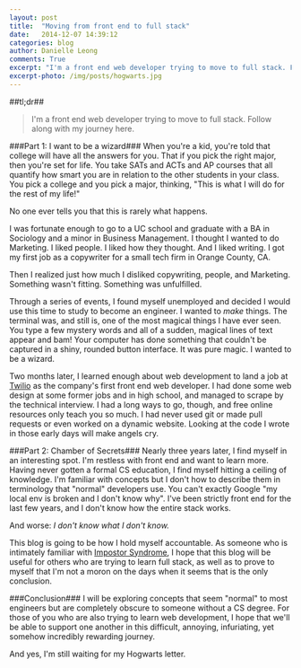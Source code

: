 ```yaml
---
layout: post
title:  "Moving from front end to full stack"
date:   2014-12-07 14:39:12
categories: blog
author: Danielle Leong
comments: True
excerpt: "I'm a front end web developer trying to move to full stack. Follow along with my journey here." 
excerpt-photo: /img/posts/hogwarts.jpg
---
```


##tl;dr##
>I'm a front end web developer trying to move to full stack. Follow along with my journey here. 

###Part 1: I want to be a wizard###
When you're a kid, you're told that college will have all the answers for you. That if you pick the right major, then you're set for life. You take SATs and ACTs and AP courses that all quantify how smart you are in relation to the other students in your class. You pick a college and you pick a major, thinking, "This is what I will do for the rest of my life!"

No one ever tells you that this is rarely what happens. 

I was fortunate enough to go to a UC school and graduate with a BA in Sociology and a minor in Business Management. I thought I wanted to do Marketing. I liked people. I liked how they thought. And I liked writing. I got my first job as a copywriter for a small tech firm in Orange County, CA. 

Then I realized just how much I disliked copywriting, people, and Marketing. Something wasn't fitting. Something was unfulfilled. 

Through a series of events, I found myself unemployed and decided I would use this time to study to become an engineer. I wanted to *make* things. The terminal was, and still is, one of the most magical things I have ever seen. You type a few mystery words and all of a sudden, magical lines of text appear and bam! Your computer has done something that couldn't be captured in a shiny, rounded button interface. It was pure magic. I wanted to be a wizard. 

Two months later, I learned enough about web development to land a job at [Twilio](https://twilio.com) as the company's first front end web developer. I had done some web design at some former jobs and in high school, and managed to scrape by the technical interview. I had a long ways to go, though, and free online resources only teach you so much. I had never used git or made pull requests or even worked on a dynamic website. Looking at the code I wrote in those early days will make angels cry. 

###Part 2: Chamber of Secrets###
Nearly three years later, I find myself in an interesting spot. I'm restless with front end and want to learn more. Having never gotten a formal CS education, I find myself hitting a ceiling of knowledge. I'm familiar with concepts but I don't how to describe them in terminology that "normal" developers use. You can't exactly Google "my local env is broken and I don't know why". I've been strictly front end for the last few years, and I don't know how the entire stack works. 

And worse: *I don't know what I don't know.* 

This blog is going to be how I hold myself accountable. As someone who is intimately familiar with [Impostor Syndrome](http://geekfeminism.wikia.com/wiki/Impostor_syndrome), I hope that this blog will be useful for others who are trying to learn full stack, as well as to prove to myself that I'm not a moron on the days when it seems that is the only conclusion. 

###Conclusion###
I will be exploring concepts that seem "normal" to most engineers but are completely obscure to someone without a CS degree. For those of you who are also trying to learn web development, I hope that we'll be able to support one another in this difficult, annoying, infuriating, yet somehow incredibly rewarding journey. 

And yes, I'm still waiting for my Hogwarts letter. 

